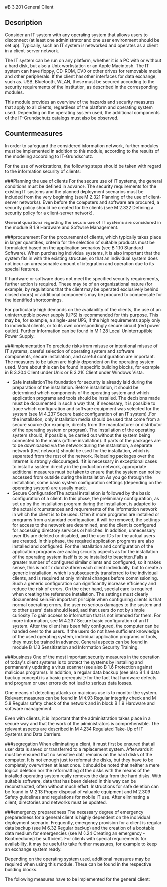 #B 3.201 General Client
## Description 
Consider an IT system with any operating system that allows users to disconnect (at least one administrator and one user environment should be set up). Typically, such an IT system is networked and operates as a client in a client-server network.

The IT system can be run on any platform, whether it is a PC with or without a hard disk, but also a Unix workstation or an Apple Macintosh. The IT system can have floppy, CD-ROM, DVD or other drives for removable media and other peripherals. If the client has other interfaces for data exchange, such as. USB, Bluetooth, WLAN, these must be secured according to the security requirements of the institution, as described in the corresponding modules.

This module provides an overview of the hazards and security measures that apply to all clients, regardless of the platform and operating system used. Depending on the operating system used, the additional components of the IT-Grundschutz catalogs must also be observed.



## Countermeasures 
In order to safeguard the considered information network, further modules must be implemented in addition to this module, according to the results of the modeling according to IT-Grundschutz.

For the use of workstations, the following steps should be taken with regard to the information security of clients:



###Planning the use of clients
For the secure use of IT systems, the general conditions must be defined in advance. The security requirements for the existing IT systems and the planned deployment scenarios must be included from the very beginning (see M 2.321 Planning of the use of client-server networks). Even before the computers and software are procured, a security policy should be created for the clients (see M 2.322 Defining a security policy for a client-server network).

General questions regarding the secure use of IT systems are considered in the module B 1.9 Hardware and Software Management.



###procurement
For the procurement of clients, which typically takes place in larger quantities, criteria for the selection of suitable products must be formulated based on the application scenarios (see B 1.10 Standard Software). When purchasing individual systems, it is also important that the system fits in with the existing structure, so that an individual system does not incur an unreasonable amount of integration and operation due to its special features.

If hardware or software does not meet the specified security requirements, further action is required. These may be of an organizational nature (for example, by regulations that the client may be operated exclusively behind closed doors) or additional components may be procured to compensate for the identified shortcomings.

For particularly high demands on the availability of the clients, the use of an uninterruptible power supply (UPS) is recommended for this purpose. This may be, for example, a single-user UPS, if the high requirements apply only to individual clients, or to its own correspondingly secure circuit (red power outlet). Further information can be found in M 1.28 Local Uninterruptible Power Supply.



###implementation
To preclude risks from misuse or intentional misuse of IT systems, careful selection of operating system and software components, secure installation, and careful configuration are important. The measures to be taken are highly dependent on the operating system used. More about this can be found in specific building blocks, for example in B 3.204 Client under Unix or B 3.210 Client under Windows Vista.

* Safe installationThe foundation for security is already laid during the preparation of the installation. Before installation, it should be determined which components of the operating system and which application programs and tools should be installed. The decisions made must be documented in such a way that, if necessary, it is possible to trace which configuration and software equipment was selected for the system (see M 4.237 Secure basic configuration of an IT system) .For the installation, only installation media should be used that come from a secure source (for example, directly from the manufacturer or distributor of the operating system or program). The installation of the operating system should, if possible, be carried out without the system being connected to the mains (offline installation). If parts of the packages are to be downloaded via the network during the installation, a separate network (test network) should be used for the installation, which is separated from the rest of the network. Reloading packages over the Internet is strongly discouraged. If it is necessary in exceptional cases to install a system directly in the production network, appropriate additional measures must be taken to ensure that the system can not be accessed from outside during the installation As you go through the installation, some basic system configuration settings (depending on the operating system) are usually made.
* Secure ConfigurationThe actual installation is followed by the basic configuration of a client. In this phase, the preliminary configuration, as set up by the installation program during the installation, is adapted to the actual circumstances and requirements of the information network in which the client is to be used. Often it more programs are installed or programs from a standard configuration, it will be removed, the settings for access to the network are determined, and the client is configured for accessing directory services or hnliches. In addition, unnecessary user IDs are deleted or disabled, and the user IDs for the actual users are created. In this phase, the required application programs are also installed and configured. For the installation and configuration of the application programs are analog security aspects as for the installation of the operating system itself is to be installed to beachten.Falls a greater number of configured similar clients and configured, so it makes sense, this is not f r durchzufhren each client individually, but to create a generic installation, which is subsequently transferred to the individual clients, and is required at only minimal changes before commissioning. Such a generic configuration can significantly increase efficiency and reduce the risk of errors. On the other hand, special care is required when creating the reference installation. The settings must clearly documented sein.Ein important principle when configuring clients is that normal operating errors, the user no serious damages to the system and to other users' data should lead, and that users do not by simple curiosity To gain access to information that is not intended for them. For more information, see M 4.237 Secure basic configuration of an IT system. After the client has been fully configured, the computer can be handed over to the users. If the users do not have sufficient knowledge of the used operating system, individual application programs or tools, they must be trained in advance. General aspects can be found in module B 1.13 Sensitization and Information Security Training.




###business
One of the most important security measures in the operation of today's client systems is to protect the systems by installing and permanently updating a virus scanner (see also B 1.6 Protection against malicious programs). In addition, a regular data backup (see also B 1.4 data backup concept) is a basic prerequisite for the fact that hardware defects and program or user errors do not lead to serious data losses.

One means of detecting attacks or malicious use is to monitor the system. Relevant measures can be found in M 4.93 Regular integrity check and M 5.8 Regular safety check of the network and in block B 1.9 Hardware and software management.

Even with clients, it is important that the administration takes place in a secure way and that the work of the administrators is comprehensible. The relevant aspects are described in M 4.234 Regulated Take-Up of IT Systems and Data Carriers.



###segregation
When eliminating a client, it must first be ensured that all user data is saved or transferred to a replacement system. Afterwards it must be ensured that no sensitive data remains on the hard disks of the computer. It is not enough just to reformat the disks, but they have to be completely overwritten at least once. It should be noted that neither a mere logical deletion nor the reformatting of the disks with the means of the installed operating system really removes the data from the hard disks. With suitable software, data that has been deleted in this way can be reconstructed, often without much effort. Instructions for safe deletion can be found in M 2.13 Proper disposal of valuable equipment and M 2.309 Safety guidelines and regulations for mobile IT use. After eliminating a client, directories and networks must be updated.



###emergency preparedness
The necessary degree of emergency preparedness for a general client is highly dependent on the individual deployment scenario. Frequently, emergency provision for a client is regular data backup (see M 6.32 Regular backup) and the creation of a bootable data medium for emergencies (see M 6.24 Creating an emergency -Bootmediums) be sufficient. For clients with special requirements for availability, it may be useful to take further measures, for example to keep an exchange system ready.

Depending on the operating system used, additional measures may be required when using this module. These can be found in the respective building blocks.

The following measures have to be implemented for the general client:



